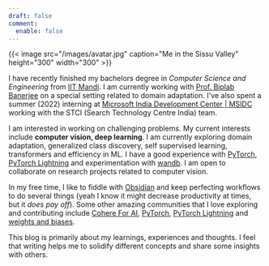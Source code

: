 ```yaml
---
draft: false
comment:
  enable: false
---
```

{{< image src="/images/avatar.jpg" caption="Me in the Sissu Valley" height="300" width="300" >}}

I have recently finished my bachelors degree in *Computer Science and Engineering* from [IIT Mandi](https://www.iitmandi.ac.in/). I am currently working with [Prof. Biplab Banerjee](https://biplab-banerjee.github.io/index.html) on a special setting related to domain adaptation. I've also spent a summer (2022) interning at [Microsoft India Development Center | MSIDC](https://www.microsoft.com/en-in/msidc) working with the STCI (Search Technology Centre India) team.

I am interested in working on challenging problems. My current interests include **computer vision, deep learning**. I am currently exploring domain adaptation, generalized class discovery, self supervised learning, transformers and efficiency in ML. I have a good experience with [PyTorch](https://pytorch.org/), [PyTorch Lightning](https://www.pytorchlightning.ai/index.html) and experimentation with [wandb](https://wandb.ai). I am open to collaborate on research projects related to computer vision.

In my free time, I like to fiddle with [Obsidian](https://obsidian.md/) and keep perfecting workflows to do several things (yeah I know it might decrease productivity at times, but it *does pay off*). Some other amazing communities that I love exploring and contributing include [Cohere For AI](https://cohere.for.ai/), [PyTorch](https://pytorch.org/), [PyTorch Lightning](https://www.pytorchlightning.ai/index.html) and [weights and biases](https://wandb.ai).

This blog is primarily about my learnings, experiences and thoughts. I feel that writing helps me to solidify different concepts and share some insights with others.